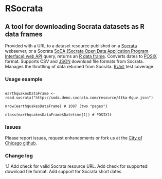 RSocrata
========

A tool for downloading Socrata datasets as R data frames
--------------------------------------------------------	

Provided with a URL to a dataset resource published on a [Socrata](http://www.socrata.com) webserver,
or a Socrata [SoDA (Socrata Open Data Application Program Interface) web API](http://dev.socrata.com) query,
returns an [R data frame](http://stat.ethz.ch/R-manual/R-devel/library/base/html/data.frame.html).
Converts dates to [POSIX](http://stat.ethz.ch/R-manual/R-devel/library/base/html/DateTimeClasses.html) format.
Supports CSV and [JSON](http://www.json.org/) download file formats from Socrata.
Manages the throttling of data returned from Socrata.
[RUnit](http://cran.r-project.org/web/packages/RUnit/index.html) test coverage.

### Usage example

<pre><code>
earthquakesDataFrame &lt;- read.socrata("http://soda.demo.socrata.com/resource/4tka-6guv.json")<br>
nrow(earthquakesDataFrame) # 1007 (two "pages")<br>
class(earthquakesDataFrame$Datetime[1]) # POSIXlt
</code></pre>

### Issues

Please report issues, request enhancements or fork us at the [City of Chicago github](https://github.com/Chicago/RSocrata/issues).

### Change log

1.1 Add check for valid Socrata resource URL. Add check for supported download file format. Add support for Socrata short dates. 